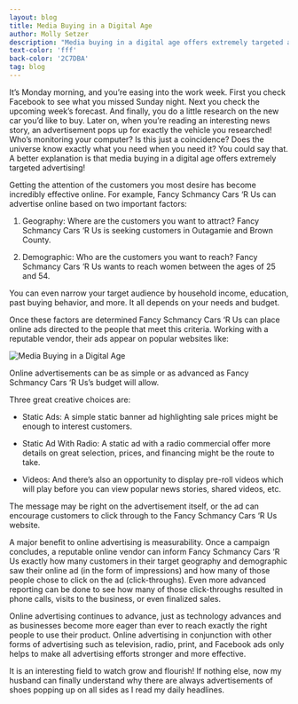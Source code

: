 ```yaml
---
layout: blog
title: Media Buying in a Digital Age
author: Molly Setzer
description: "Media buying in a digital age offers extremely targeted advertising! Getting the attention of the customers you most desire has become incredibly effective online."
text-color: 'fff'
back-color: '2C7DBA'
tag: blog
---
```

It’s Monday morning, and you’re easing into the work week. First you check Facebook to see what you missed Sunday night. Next you check the upcoming week’s forecast. And finally, you do a little research on the new car you’d like to buy. Later on, when you’re reading an interesting news story, an advertisement pops up for exactly the vehicle you researched! Who’s monitoring your computer? Is this just a coincidence? Does the universe know exactly what you need when you need it? You could say that. A better explanation is that media buying in a digital age offers extremely targeted advertising!

Getting the attention of the customers you most desire has become incredibly effective online. For example, Fancy Schmancy Cars ‘R Us can advertise online based on two important factors:

1. Geography: Where are the customers you want to attract? Fancy Schmancy Cars ‘R Us is seeking customers in Outagamie and Brown County.

2. Demographic: Who are the customers you want to reach? Fancy Schmancy Cars ‘R Us wants to reach women between the ages of 25 and 54.

You can even narrow your target audience by household income, education, past buying behavior, and more. It all depends on your needs and budget.

Once these factors are determined Fancy Schmancy Cars ‘R Us can place online ads directed to the people that meet this criteria. Working with a reputable vendor, their ads appear on popular websites like:

![Media Buying in a Digital Age](/img/media-buying-in-a-digital-age.jpg)

Online advertisements can be as simple or as advanced as Fancy Schmancy Cars ‘R Us’s budget will allow.

Three great creative choices are:

* Static Ads: A simple static banner ad highlighting sale prices might be enough to interest customers.

* Static Ad With Radio: A static ad with a radio commercial offer more details on great selection, prices, and financing might be the route to take.

* Videos: And there’s also an opportunity to display pre-roll videos which will play before you can view popular news stories, shared videos, etc.

The message may be right on the advertisement itself, or the ad can encourage customers to click through to the Fancy Schmancy Cars ‘R Us website.

A major benefit to online advertising is measurability. Once a campaign concludes, a reputable online vendor can inform Fancy Schmancy Cars ‘R Us exactly how many customers in their target geography and demographic saw their online ad (in the form of impressions) and how many of those people chose to click on the ad (click-throughs). Even more advanced reporting can be done to see how many of those click-throughs resulted in phone calls, visits to the business, or even finalized sales.

Online advertising continues to advance, just as technology advances and as businesses become more eager than ever to reach exactly the right people to use their product. Online advertising in conjunction with other forms of advertising such as television, radio, print, and Facebook ads only helps to make all advertising efforts stronger and more effective.

It is an interesting field to watch grow and flourish! If nothing else, now my husband can finally understand why there are always advertisements of shoes popping up on all sides as I read my daily headlines.
